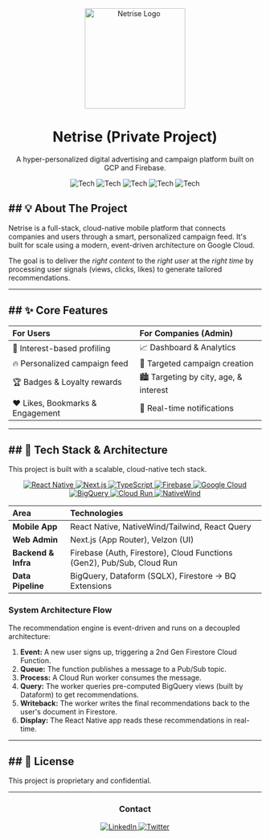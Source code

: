 
<div align="center">

  <img src="https://firebasestorage.googleapis.com/v0/b/startup-e715a.firebasestorage.app/o/logo.png?alt=media&token=6610bca6-5edb-42f2-a8ff-6c35fb66d391" alt="Netrise Logo" width="200" />

  <h1>Netrise (Private Project)</h1>

  <p>
    A hyper-personalized digital advertising and campaign platform built on GCP and Firebase.
  </p>

  <p>
    <img alt="Tech" src="https://img.shields.io/badge/React_Native-20232A?style=for-the-badge&logo=react&logoColor=61DAFB">
    <img alt="Tech" src="https://img.shields.io/badge/Next.js-000000?style=for-the-badge&logo=nextdotjs&logoColor=white">
    <img alt="Tech" src="https://img.shields.io/badge/Firebase-FFCA28?style=for-the-badge&logo=firebase&logoColor=black">
    <img alt="Tech" src="https://img.shields.io/badge/Google_Cloud-4285F4?style=for-the-badge&logo=googlecloud&logoColor=white">
    <img alt="Tech" src="https://img.shields.io/badge/BigQuery-E670B2?style=for-the-badge&logo=bigquery&logoColor=white">
  </p>
  
</div>

<!-- <p align="center">
  <img src="URL_TO_YOUR_DEMO_GIF" alt="Netrise App Demo" width="800" />
</p> -->

## ## 💡 About The Project

Netrise is a full-stack, cloud-native mobile platform that connects companies and users through a smart, personalized campaign feed. It's built for scale using a modern, event-driven architecture on Google Cloud.

The goal is to deliver the *right content* to the *right user* at the *right time* by processing user signals (views, clicks, likes) to generate tailored recommendations.

---

## ## ✨ Core Features

| For Users | For Companies (Admin) |
| :--- | :--- |
| 👤 Interest-based profiling | 📈 Dashboard & Analytics |
| 🔥 Personalized campaign feed | 🎯 Targeted campaign creation |
| 🏆 Badges & Loyalty rewards | 🏙️ Targeting by city, age, & interest |
| ❤️ Likes, Bookmarks & Engagement | 🔔 Real-time notifications |

---

## ## 🚀 Tech Stack & Architecture

This project is built with a scalable, cloud-native tech stack.

<p align="center">
  <a href="https://reactnative.dev/">
    <img src="https://img.shields.io/badge/React_Native-20232A?style=for-the-badge&logo=react&logoColor=61DAFB" alt="React Native">
  </a>
  <a href="https://nextjs.org/">
    <img src="https://img.shields.io/badge/Next.js-000000?style=for-the-badge&logo=nextdotjs&logoColor=white" alt="Next.js">
  </a>
  <a href="https://www.typescriptlang.org/">
    <img src="https://img.shields.io/badge/TypeScript-3178C6?style=for-the-badge&logo=typescript&logoColor=white" alt="TypeScript">
  </a>
  <a href="https://firebase.google.com/">
    <img src="https://img.shields.io/badge/Firebase-FFCA28?style=for-the-badge&logo=firebase&logoColor=black" alt="Firebase">
  </a>
  <a href="https://cloud.google.com/">
    <img src="https://img.shields.io/badge/Google_Cloud-4285F4?style=for-the-badge&logo=googlecloud&logoColor=white" alt="Google Cloud">
  </a>
  <a href="https://cloud.google.com/bigquery">
    <img src="https://img.shields.io/badge/BigQuery-E670B2?style=for-the-badge&logo=bigquery&logoColor=white" alt="BigQuery">
  </a>
  <a href="https://cloud.google.com/run">
    <img src="https://img.shields.io/badge/Cloud_Run-2596be?style=for-the-badge&logo=googlecloud&logoColor=white" alt="Cloud Run">
  </a>
  <a href="https://www.nativewind.dev/">
    <img src="https://img.shields.io/badge/NativeWind-38bdf8?style=for-the-badge&logo=tailwindcss&logoColor=white" alt="NativeWind">
  </a>
</p>

| Area | Technologies |
| :--- | :--- |
| **Mobile App** | React Native, NativeWind/Tailwind, React Query |
| **Web Admin** | Next.js (App Router), Velzon (UI) |
| **Backend & Infra**| Firebase (Auth, Firestore), Cloud Functions (Gen2), Pub/Sub, Cloud Run |
| **Data Pipeline** | BigQuery, Dataform (SQLX), Firestore → BQ Extensions |

### System Architecture Flow

The recommendation engine is event-driven and runs on a decoupled architecture:

1.  **Event:** A new user signs up, triggering a 2nd Gen Firestore Cloud Function.
2.  **Queue:** The function publishes a message to a Pub/Sub topic.
3.  **Process:** A Cloud Run worker consumes the message.
4.  **Query:** The worker queries pre-computed BigQuery views (built by Dataform) to get recommendations.
5.  **Writeback:** The worker writes the final recommendations back to the user's document in Firestore.
6.  **Display:** The React Native app reads these recommendations in real-time.

---



## \#\# 📜 License

This project is proprietary and confidential.

-----
<div align="center"> <h3>Contact</h3> <p> <a href="https://www.google.com/search?q=https://www.linkedin.com/in/YOUR_USERNAME"> <img alt="LinkedIn" src="https://www.google.com/search?q=https://img.shields.io/badge/LinkedIn-0A66C2%3Fstyle%3Dfor-the-badge%26logo%3Dlinkedin%26logoColor%3Dwhite"> </a> <a href="https://twitter.com/YOUR_USERNAME"> <img alt="Twitter" src="https://www.google.com/search?q=https://img.shields.io/badge/Twitter-1DA1F2%3Fstyle%3Dfor-the-badge%26logo%3Dtwitter%26logoColor%3Dwhite"> </a> </p> </div>

```
```
